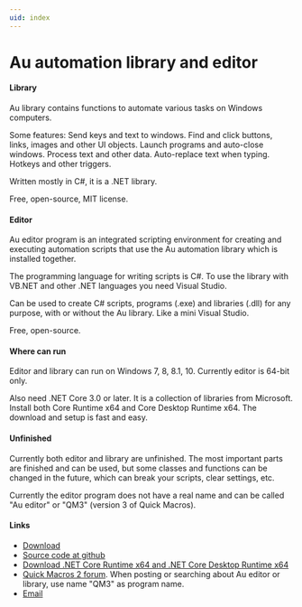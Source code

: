 ```yaml
---
uid: index
---
```


# Au automation library and editor

#### Library
Au library contains functions to automate various tasks on Windows computers.

Some features: Send keys and text to windows. Find and click buttons, links, images and other UI objects. Launch programs and auto-close windows. Process text and other data. Auto-replace text when typing. Hotkeys and other triggers.

Written mostly in C#, it is a .NET library.

Free, open-source, MIT license.

#### Editor
Au editor program is an integrated scripting environment for creating and executing automation scripts that use the Au automation library which is installed together.

The programming language for writing scripts is C#. To use the library with VB.NET and other .NET languages you need Visual Studio.

Can be used to create C# scripts, programs (.exe) and libraries (.dll) for any purpose, with or without the Au library. Like a mini Visual Studio.

Free, open-source.

#### Where can run
Editor and library can run on Windows 7, 8, 8.1, 10. Currently editor is 64-bit only.

Also need .NET Core 3.0 or later. It is a collection of libraries from Microsoft. Install both Core Runtime x64 and Core Desktop Runtime x64. The download and setup is fast and easy.

#### Unfinished
Currently both editor and library are unfinished. The most important parts are finished and can be used, but some classes and functions can be changed in the future, which can break your scripts, clear settings, etc.

Currently the editor program does not have a real name and can be called "Au editor" or "QM3" (version 3 of Quick Macros).

#### Links
- [Download](https://www.quickmacros.com/au/qm3setup.exe)
- [Source code at github](https://github.com/qmgindi/Au)
- [Download .NET Core Runtime x64 and .NET Core Desktop Runtime x64](https://dotnet.microsoft.com/download)
- [Quick Macros 2 forum](https://www.quickmacros.com/forum). When posting or searching about Au editor or library, use name "QM3" as program name.
- [Email](mailto:support@quickmacros.com)
